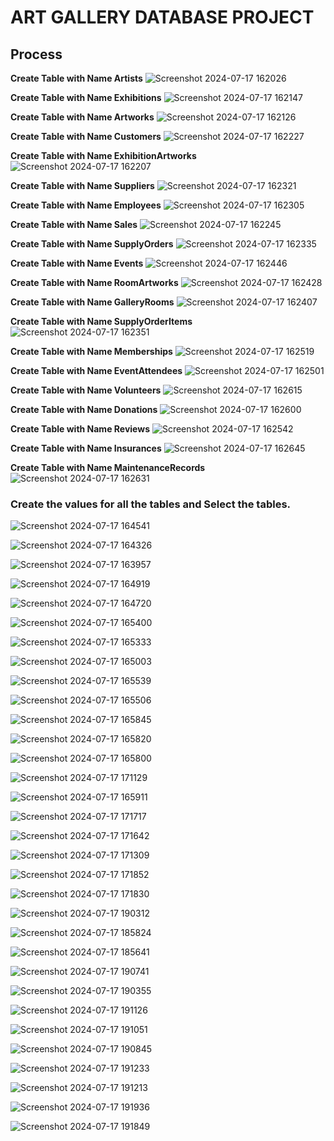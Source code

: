 # ART GALLERY DATABASE PROJECT

## Process

**Create Table with Name Artists**
![Screenshot 2024-07-17 162026](https://github.com/user-attachments/assets/8a4ee119-e27f-4588-90d4-414661a1a4c9)

**Create Table with Name Exhibitions**
![Screenshot 2024-07-17 162147](https://github.com/user-attachments/assets/88523ef4-ca81-4132-9098-e810a854cb4e)

**Create Table with Name Artworks**
![Screenshot 2024-07-17 162126](https://github.com/user-attachments/assets/cf142817-84f0-4023-9d1e-f8f79b26a6cd)

**Create Table with Name Customers**
![Screenshot 2024-07-17 162227](https://github.com/user-attachments/assets/9e41f7d9-b677-4466-8450-f01b13702e9f)

**Create Table with Name ExhibitionArtworks**
![Screenshot 2024-07-17 162207](https://github.com/user-attachments/assets/f7694510-c47b-4548-b965-7a13594f690c)

**Create Table with Name Suppliers**
![Screenshot 2024-07-17 162321](https://github.com/user-attachments/assets/63c13dc7-41cd-469a-ab11-2f263870ca39)

**Create Table with Name Employees**
![Screenshot 2024-07-17 162305](https://github.com/user-attachments/assets/8484eaa4-18b0-4658-99e6-f8edba6c69b0)

**Create Table with Name Sales**
![Screenshot 2024-07-17 162245](https://github.com/user-attachments/assets/84ebbc52-b0a0-45f4-ae96-351047df5b68)

**Create Table with Name SupplyOrders**
![Screenshot 2024-07-17 162335](https://github.com/user-attachments/assets/4dd7e029-0635-4abe-b4b1-66f64bc58100)

**Create Table with Name Events**
![Screenshot 2024-07-17 162446](https://github.com/user-attachments/assets/7fcb3e9a-7bf3-4499-997a-da760286c175)

**Create Table with Name RoomArtworks**
![Screenshot 2024-07-17 162428](https://github.com/user-attachments/assets/3aa9c825-d62a-4043-b22b-c5271c10a529)

**Create Table with Name GalleryRooms**
![Screenshot 2024-07-17 162407](https://github.com/user-attachments/assets/dba59d47-84b9-42d4-aa82-7e0d522dfedb)

**Create Table with Name SupplyOrderItems**
![Screenshot 2024-07-17 162351](https://github.com/user-attachments/assets/e962531f-7006-460a-a049-299ecf95a440)

**Create Table with Name Memberships**
![Screenshot 2024-07-17 162519](https://github.com/user-attachments/assets/471e565c-55c3-47cc-959c-f1429a16bc7a)

**Create Table with Name EventAttendees**
![Screenshot 2024-07-17 162501](https://github.com/user-attachments/assets/9fadfa7b-138c-4f07-a659-8b3fdcba07af)

**Create Table with Name Volunteers**
![Screenshot 2024-07-17 162615](https://github.com/user-attachments/assets/e3c368bc-5666-4b6b-8ac7-c37bdc926cf7)

**Create Table with Name Donations**
![Screenshot 2024-07-17 162600](https://github.com/user-attachments/assets/e842a723-39ac-47e3-b949-fdeb486ee8dd)

**Create Table with Name Reviews**
![Screenshot 2024-07-17 162542](https://github.com/user-attachments/assets/06e0d955-0a2e-4130-bc45-306837fd2a6c)

**Create Table with Name Insurances**
![Screenshot 2024-07-17 162645](https://github.com/user-attachments/assets/e0ebd219-eefd-4df6-8291-6e02f99b75ea)

**Create Table with Name MaintenanceRecords**
![Screenshot 2024-07-17 162631](https://github.com/user-attachments/assets/6b9c960b-ac2d-44c6-8692-a42f31279ec2)

### Create the values for all the tables and Select the tables.
![Screenshot 2024-07-17 164541](https://github.com/user-attachments/assets/da0907b2-4704-4686-8123-94c905fbe698)

![Screenshot 2024-07-17 164326](https://github.com/user-attachments/assets/15c7dcba-9032-423e-b8e2-7266c0298d3b)

![Screenshot 2024-07-17 163957](https://github.com/user-attachments/assets/077e1a75-349d-4cfd-9241-b1d7ea433453)

![Screenshot 2024-07-17 164919](https://github.com/user-attachments/assets/33789c44-d1d1-4c14-9937-39513f01b521)

![Screenshot 2024-07-17 164720](https://github.com/user-attachments/assets/ce6a25e4-2496-4659-879e-394e9c8ff613)

![Screenshot 2024-07-17 165400](https://github.com/user-attachments/assets/d2a6b18d-9c9b-4201-8002-695dfe215214)

![Screenshot 2024-07-17 165333](https://github.com/user-attachments/assets/a5ed5dec-299e-47de-89f6-90924b6fcf03)

![Screenshot 2024-07-17 165003](https://github.com/user-attachments/assets/99c0d8ca-538e-43c8-b25b-d7c97f8eb755)

![Screenshot 2024-07-17 165539](https://github.com/user-attachments/assets/10bf4dad-b8d9-4deb-a10e-d54f91ff30da)

![Screenshot 2024-07-17 165506](https://github.com/user-attachments/assets/8acfbcbb-f9f3-40ce-913a-ff978bc05861)

![Screenshot 2024-07-17 165845](https://github.com/user-attachments/assets/a3610cf2-bcb7-42d4-9ad0-0fe2088a4759)

![Screenshot 2024-07-17 165820](https://github.com/user-attachments/assets/768f19f2-4826-4ce7-b97e-03b9954766fa)

![Screenshot 2024-07-17 165800](https://github.com/user-attachments/assets/4f7fa848-b22a-4d4c-9b5d-c2abca97c82b)

![Screenshot 2024-07-17 171129](https://github.com/user-attachments/assets/ea58c229-7161-438f-ada2-0bdfe2c74915)

![Screenshot 2024-07-17 165911](https://github.com/user-attachments/assets/f84adcb2-4abe-4576-8402-3aeb97d4c9d9)

![Screenshot 2024-07-17 171717](https://github.com/user-attachments/assets/9c378976-78b4-4bc0-a3be-2db6fde28a78)

![Screenshot 2024-07-17 171642](https://github.com/user-attachments/assets/3fa62c0b-f26d-41b3-aefb-e15bf70254ac)

![Screenshot 2024-07-17 171309](https://github.com/user-attachments/assets/dccb131d-834c-4132-9d91-993da9f715e0)


![Screenshot 2024-07-17 171852](https://github.com/user-attachments/assets/a3244e22-5c98-4496-a6f9-70718886d051)

![Screenshot 2024-07-17 171830](https://github.com/user-attachments/assets/db04ac5d-102c-4895-912e-4a07f4ee05a7)

![Screenshot 2024-07-17 190312](https://github.com/user-attachments/assets/e625b458-3327-4614-babf-689ac3c5ef90)

![Screenshot 2024-07-17 185824](https://github.com/user-attachments/assets/f92da0c1-d58c-417d-a579-65a8a038796b)

![Screenshot 2024-07-17 185641](https://github.com/user-attachments/assets/ff2bacb4-c577-4b01-8024-6710026443f4)

![Screenshot 2024-07-17 190741](https://github.com/user-attachments/assets/1a838dc5-1f90-4a85-828c-81c88d80e67c)

![Screenshot 2024-07-17 190355](https://github.com/user-attachments/assets/a2e24b40-c310-448a-850c-2f72758875f5)

![Screenshot 2024-07-17 191126](https://github.com/user-attachments/assets/25096b97-2105-4b5d-9d6f-9d6920d27961)

![Screenshot 2024-07-17 191051](https://github.com/user-attachments/assets/aa07fe1a-2f3a-4708-b770-e2d5a5967590)

![Screenshot 2024-07-17 190845](https://github.com/user-attachments/assets/f7843782-c400-4fef-b528-786e34cb190f)

![Screenshot 2024-07-17 191233](https://github.com/user-attachments/assets/80834233-9ba2-40dd-b351-0d06c6f90954)

![Screenshot 2024-07-17 191213](https://github.com/user-attachments/assets/3c16f157-f308-40eb-9c58-3a5fde490f6f)

![Screenshot 2024-07-17 191936](https://github.com/user-attachments/assets/381e0353-936a-40f7-a7b8-466919366bf1)

![Screenshot 2024-07-17 191849](https://github.com/user-attachments/assets/a36f798b-e077-4ec5-b481-1c6d986384c0)
